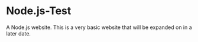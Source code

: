 # Node.js-Test
A Node.js website.
This is a very basic website that will be expanded on in a later date.
